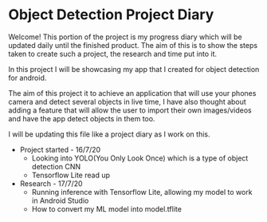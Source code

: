 # Object Detection Project Diary

Welcome! This portion of the project is my progress diary which will be updated daily until the finished product. The aim of this is to show the steps taken to create such a project, the research and time put into it. 

In this project I will be showcasing my app that I created for object detection for android. 

The aim of this project it to achieve an application that will use your phones camera and detect several objects in live time, I have also thought about adding a feature that will allow the user to import their own images/videos and have the app detect objects in them too. 

I will be updating this file like a project diary as I work on this. 

* Project started - 16/7/20
  - Looking into YOLO(You Only Look Once) which is a type of object detection CNN 
  - Tensorflow Lite read up
* Research - 17/7/20
  - Running inference with Tensorflow Lite, allowing my model to work in Android Studio 
  - How to convert my ML model into model.tflite
 





